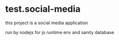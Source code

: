 # test.social-media

this project is a social media application

run by nodejs for js runtime env and sanity database 